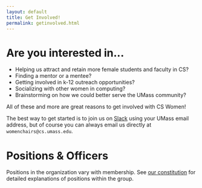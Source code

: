 ```yaml
---
layout: default
title: Get Involved!
permalink: getinvolved.html
---
```


# Are you interested in...

 - Helping us attract and retain more female students and faculty in CS?
 - Finding a mentor or a mentee? 
 - Getting involved in k-12 outreach opportunities? 
 - Socializing with other women in computing? 
 - Brainstorming on how we could better serve the UMass community? 

All of these and more are great reasons to get involved with CS Women! 

The best way to get started is to join us on [Slack](http://cswomen.slack.com) using your UMass email address, but of course you can always email us directly at `womenchairs@cs.umass.edu`.

# Positions & Officers
Positions in the organization vary with membership. See [our constitution](https://github.com/CSWomenUMass/gso/blob/master/constitution/main.pdf) for detailed explanations of positions within the group.


<!-- ![Emma Strubell](/images/strubell.jpg){:class="officers"}
*Emma Strubell, Graduate Co-Chair*

![Emma Tosch](/images/tosch.jpg){:class="officers"}
*Emma Tosch, Graduate Co-Chair*

![Cassie Corey](/images/corey.jpg){:class="officers"}
*Cassie Corey, Undergraduate Co-Chair*

![Supriya Kankure](/images/kanure.jpg){:class="officers"}
*Supriya Kanure, Undergraduate Co-Chair*
-->
